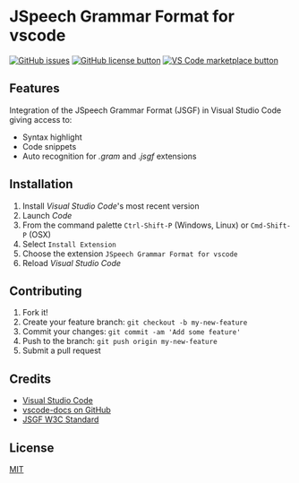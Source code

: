 # JSpeech Grammar Format for vscode

[![GitHub issues](https://img.shields.io/github/issues/{}.svg)](https://github.com/{}/issues)
[![GitHub license button](https://img.shields.io/github/license/stef-levesque/vscode-shader.svg)](https://github.com/{}/LICENSE)
[![VS Code marketplace button](https://vsmarketplacebadge.apphb.com/installs/{}.svg)](https://marketplace.visualstudio.com/items/{})


## Features

Integration of the JSpeech Grammar Format (JSGF) in Visual Studio Code giving access to:

- Syntax highlight
- Code snippets
- Auto recognition for *.gram* and *.jsgf* extensions


## Installation

1. Install *Visual Studio Code*'s most recent version
2. Launch *Code*
3. From the command palette `Ctrl-Shift-P` (Windows, Linux) or `Cmd-Shift-P` (OSX)
4. Select `Install Extension`
5. Choose the extension `JSpeech Grammar Format for vscode`
6. Reload *Visual Studio Code*


## Contributing

1. Fork it!
2. Create your feature branch: `git checkout -b my-new-feature`
3. Commit your changes: `git commit -am 'Add some feature'`
4. Push to the branch: `git push origin my-new-feature`
5. Submit a pull request


## Credits

* [Visual Studio Code](https://code.visualstudio.com/)
* [vscode-docs on GitHub](https://github.com/Microsoft/vscode-docs)
* [JSGF W3C Standard](https://www.w3.org/TR/jsgf/)


## License

[MIT](https://github.com/)
